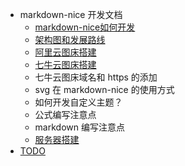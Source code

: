 - markdown-nice 开发文档
  - [markdown-nice如何开发](markdown-nice如何开发.md)
  - [架构图和发展路线](架构图和发展路线.md)
  - [阿里云图床搭建](阿里云图床搭建.md)
  - [七牛云图床搭建](七牛云图床搭建.md)
  - 七牛云图床域名和 https 的添加
  - svg 在 markdown-nice 的使用方式
  - 如何开发自定义主题？
  - 公式编写注意点
  - markdown 编写注意点
  - [服务器搭建](服务器搭建.md)
- [TODO](todo.md)
